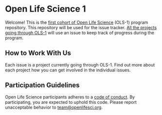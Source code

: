 # Open Life Science 1

Welcome! This is the [first cohort of Open Life Science](https://openlifesci.org/ols-1) (OLS-1) program repository. This repository will be used for the issue tracker. [All the projects going through OLS-1](https://openlifesci.org/ols-1/projects-participants/) will use an issue to keep track of progress during the program.

## How to Work With Us

Each issue is a project currently going through OLS-1. Find out more about each project how you can get involved in the individual issues.

## Participation Guidelines

Open Life Science participants adheres to a [code of conduct](CODE_OF_CONDUCT.md). By participating, you are expected to uphold this code. Please report unacceptable behavior to [team@openlifesci.org](mailto:team@openlifesci.org).
